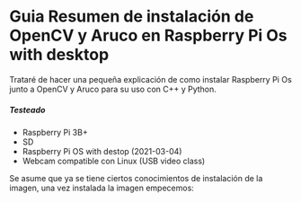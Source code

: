 # Guia Resumen de instalación de OpenCV y Aruco en Raspberry Pi Os with desktop
Trataré de hacer una pequeña explicación de como instalar Raspberry Pi Os junto a OpenCV y Aruco para su uso con C++ y Python.

##### Testeado
- Raspberry Pi 3B+
- SD
- Raspberry Pi OS with destop (2021-03-04)
- Webcam compatible con Linux (USB video class)

Se asume que ya se tiene ciertos conocimientos de instalación de la imagen, una vez instalada la imagen empecemos:

